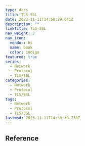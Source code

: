 ```yaml
---
type: docs
title: TLS-SSL
date: 2023-11-11T14:58:29.641Z
description: ""
linkTitle: TLS-SSL
nav_weight: 2
nav_icon:
  vendor: bs
  name: book
  color: indigo
featured: true
series:
  - Network
  - Protocol
  - TLS/SSL
categories:
  - Network
  - Protocol
  - TLS/SSL
tags:
  - Network
  - Protocol
  - TLS/SSL
lastmod: 2023-11-11T14:58:30.730Z
---
```


## Reference
